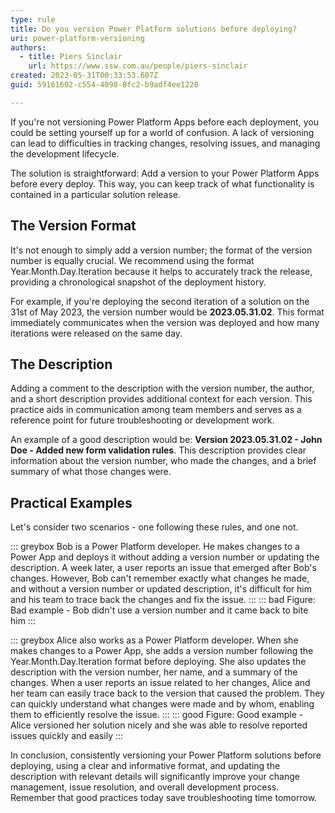 ```yaml
---
type: rule
title: Do you version Power Platform solutions before deploying?
uri: power-platform-versioning
authors:
  - title: Piers Sinclair
    url: https://www.ssw.com.au/people/piers-sinclair
created: 2023-05-31T00:33:53.607Z
guid: 59161602-c554-4098-8fc2-b9adf4ee1228

---
```


If you're not versioning Power Platform Apps before each deployment, you could be setting yourself up for a world of confusion. A lack of versioning can lead to difficulties in tracking changes, resolving issues, and managing the development lifecycle.

The solution is straightforward: Add a version to your Power Platform Apps before every deploy. This way, you can keep track of what functionality is contained in a particular solution release.

<!--endintro-->

## The Version Format
It's not enough to simply add a version number; the format of the version number is equally crucial. We recommend using the format Year.Month.Day.Iteration because it helps to accurately track the release, providing a chronological snapshot of the deployment history.

For example, if you're deploying the second iteration of a solution on the 31st of May 2023, the version number would be **2023.05.31.02**. This format immediately communicates when the version was deployed and how many iterations were released on the same day.

## The Description
Adding a comment to the description with the version number, the author, and a short description provides additional context for each version. This practice aids in communication among team members and serves as a reference point for future troubleshooting or development work.

An example of a good description would be: **Version 2023.05.31.02 - John Doe - Added new form validation rules**. This description provides clear information about the version number, who made the changes, and a brief summary of what those changes were.

## Practical Examples
Let's consider two scenarios - one following these rules, and one not.

::: greybox
Bob is a Power Platform developer. He makes changes to a Power App and deploys it without adding a version number or updating the description. A week later, a user reports an issue that emerged after Bob's changes. However, Bob can't remember exactly what changes he made, and without a version number or updated description, it's difficult for him and his team to trace back the changes and fix the issue.
:::
::: bad
Figure: Bad example - Bob didn't use a version number and it came back to bite him
:::

::: greybox
Alice also works as a Power Platform developer. When she makes changes to a Power App, she adds a version number following the Year.Month.Day.Iteration format before deploying. She also updates the description with the version number, her name, and a summary of the changes. When a user reports an issue related to her changes, Alice and her team can easily trace back to the version that caused the problem. They can quickly understand what changes were made and by whom, enabling them to efficiently resolve the issue.
:::
::: good
Figure: Good example - Alice versioned her solution nicely and she was able to resolve reported issues quickly and easily
:::

In conclusion, consistently versioning your Power Platform solutions before deploying, using a clear and informative format, and updating the description with relevant details will significantly improve your change management, issue resolution, and overall development process. Remember that good practices today save troubleshooting time tomorrow.    
